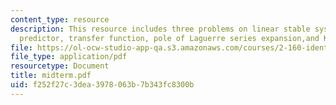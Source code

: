 ```yaml
---
content_type: resource
description: This resource includes three problems on linear stable system, one-step-ahead
  predictor, transfer function, pole of Laguerre series expansion,and Kalman filter.
file: https://ol-ocw-studio-app-qa.s3.amazonaws.com/courses/2-160-identification-estimation-and-learning-spring-2006/f252f27c3dea3978063b7b343fc8300b_midterm.pdf
file_type: application/pdf
resourcetype: Document
title: midterm.pdf
uid: f252f27c-3dea-3978-063b-7b343fc8300b
---
```

